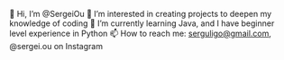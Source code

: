 👋 Hi, I’m @SergeiOu
👀 I’m interested in creating projects to deepen my knowledge of coding
🌱 I’m currently learning Java, and I have beginner level experience in Python
📫 How to reach me: serguligo@gmail.com, @sergei.ou on Instagram

<!---
SergeiOu/SergeiOu is a ✨ special ✨ repository because its `README.md` (this file) appears on your GitHub profile.
You can click the Preview link to take a look at your changes.
--->
